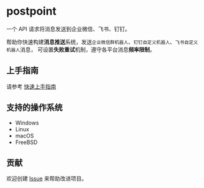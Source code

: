 # postpoint

一个 API 请求将消息发送到企业微信、飞书、钉钉。

帮助你快速构建**消息推送**系统，发送`企业微信群机器人`、`钉钉自定义机器人`、`飞书自定义机器人`消息，
可设置**失败重试**机制，遵守各平台消息**频率限制**。

## 上手指南

请参考 [快速上手指南](docs/快速上手指南.md)

## 支持的操作系统

* Windows
* Linux
* macOS
* FreeBSD

## 贡献

欢迎创建 [Issue](https://github.com/lenye/postpoint/issues) 来帮助改进项目。
